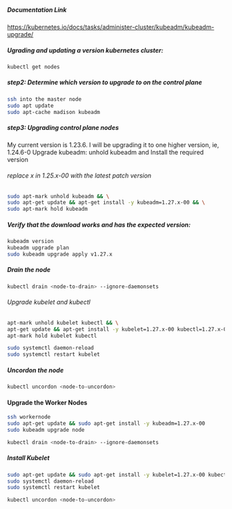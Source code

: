 ##### Documentation Link

https://kubernetes.io/docs/tasks/administer-cluster/kubeadm/kubeadm-upgrade/

##### Ugrading and updating a version kubernetes cluster: 

```sh
kubectl get nodes
```

##### step2: Determine which version to upgrade to on the control plane
```sh
ssh into the master node
sudo apt update
sudo apt-cache madison kubeadm
```
##### step3: Upgrading control plane nodes

My current version is 1.23.6. I will be upgrading it to one higher version, ie, 1.24.6-0
Upgrade kubeadm: unhold kubeadm and Install the required version

 ###### replace x in 1.25.x-00 with the latest patch version 
```sh
sudo apt-mark unhold kubeadm && \
sudo apt-get update && apt-get install -y kubeadm=1.27.x-00 && \
sudo apt-mark hold kubeadm
```
 ##### Verify that the download works and has the expected version:

```sh
kubeadm version
kubeadm upgrade plan
sudo kubeadm upgrade apply v1.27.x
```
##### Drain the node

```sh
kubectl drain <node-to-drain> --ignore-daemonsets

```
###### Upgrade kubelet and kubectl
```sh
apt-mark unhold kubelet kubectl && \
apt-get update && apt-get install -y kubelet=1.27.x-00 kubectl=1.27.x-00 && \
apt-mark hold kubelet kubectl

sudo systemctl daemon-reload
sudo systemctl restart kubelet

```
##### Uncordon the node
```sh
kubectl uncordon <node-to-uncordon>
```
#### Upgrade the Worker Nodes
```sh
ssh workernode
sudo apt-get update && sudo apt-get install -y kubeadm=1.27.x-00
sudo kubeadm upgrade node

kubectl drain <node-to-drain> --ignore-daemonsets

```
##### Install Kubelet
```sh
sudo apt-get update && sudo apt-get install -y kubelet=1.27.x-00 kubectl=1.27.x-00 && \
sudo systemctl daemon-reload
sudo systemctl restart kubelet

kubectl uncordon <node-to-uncordon>

```
```sh


```






